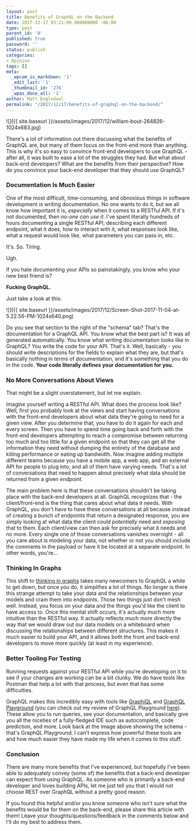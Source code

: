 ```yaml
---
layout: post
title: Benefits of GraphQL on the Backend
date: 2017-12-17 03:21:09.000000000 -06:00
type: post
parent_id: '0'
published: true
password: ''
status: publish
categories:
- Opinion
tags: []
meta:
  _wpcom_is_markdown: '1'
  _edit_last: '1'
  _thumbnail_id: '276'
  _wpas_done_all: '1'
author: Matt Engledowl
permalink: "/2017/12/17/benefits-of-graphql-on-the-backend/"
---
```

![]({{ site.baseurl }}/assets/images/2017/12/william-bout-264826-1024x683.jpg)

There's a lot of information out there discussing what the benefits of GraphQL are, but many of them focus on the front-end more than anything. This is why it's so easy to convince front-end developers to use GraphQL - after all, it was built to ease a lot of the struggles they had. But what about back-end developers? What are the benefits from their perspective? How do you convince your back-end developer that they should use GraphQL?

### Documentation Is Much Easier

One of the most difficult, time-consuming, and obnoxious things in software development is writing documentation. No one wants to do it, but we all know how important it is,&nbsp;_especially_ when it comes to a RESTful API. If it's not documented, then&nbsp;_no-one can use it_. I've spent literally hundreds of hours documenting a single RESTful API, describing each different endpoint, what it does, how to interact with it, what responses look like, what a request would look like, what parameters you can pass in, etc.

It's. So. Tiring.

Ugh.

If you hate documenting your APIs so painstakingly, you know who your new best friend is?

**Fucking GraphQL.**

Just take a look at this:

![]({{ site.baseurl }}/assets/images/2017/12/Screen-Shot-2017-11-04-at-5.22.56-PM-1024x640.png)

Do you see that section to the right of the "schema" tab? That's the documentation for a GraphQL API. You know what the best part is? It was all generated automatically. You know what writing documentation looks like in GraphQL? You write the code for your API. That's it. Well, basically - you should write descriptions for the fields to explain what they are, but that's basically nothing in terms of documentation, and it's something that you do in the code. **Your code literally defines your documentation for you.**

### No More Conversations About Views

That might be a slight overstatement, but let me explain.

Imagine yourself writing a RESTful API. What does the process look like? Well, first you probably look at the views and start having conversations with the front-end developers about what data they're going to need for a given view. After you determine that, you have to do it again for each and every screen. Then you have to spend time going back and forth with the front-end developers attempting to reach a compromise between returning too much and too little for a given endpoint so that they can get all the information they need without dumping the entirety of the database and killing performance or eating up bandwidth. Now imagine adding multiple different teams because you have a mobile app, a web app, and an external API for people to plug into, and all of them have varying needs. That's a lot of conversations that need to happen about precisely what data should be returned from a given endpoint.

The main problem here is that these conversations shouldn't be taking place with the back-end developers at all. GraphQL recognizes that - the client/front-end is the thing that cares about what data it needs. With GraphQL, you don't have to have these conversations at all because instead of creating a bunch of endpoints that return a designated response, you are simply looking at what data the client&nbsp;_could potentially_ need and&nbsp;_exposing_ that to them. Each client/view can then ask for precisely what it needs and no more. Every single one of those conversations vanishes overnight - all you care about is modeling your data, not whether or not you should include the comments in the payload or have it be located at a separate endpoint. In other words, you're...

### Thinking In Graphs

This shift to [thinking in graphs](/2017/11/11/build-better-graphql-apis-thinking-in-graphs/) takes many newcomers to GraphQL a while to get down, but once you do, it simplifies a lot of things. No longer is there this strange attempt to take your data and the relationships between your models and cram them into endpoints. Those two things just don't mesh well. Instead, you focus on your data and the things you'd like the client to have access to. Once this mental shift occurs, it's actually much more intuitive than the RESTful way. It actually reflects much more directly the way that we would draw out our data models on a whiteboard when discussing the relationships between different structures. This makes it much easier to build your API, and it allows both the front and back-end developers to move more quickly (at least in my experience).

### Better Tooling For Testing

Running requests against your RESTful API while you're developing on it to see if your changes are working can be a bit clunky. We do have tools like Postman that help a lot with that process, but even that has some difficulties.

GraphQL makes this incredibly easy with tools like [GraphiQL](https://github.com/graphql/graphiql) and [GraphQL Playground](https://github.com/graphcool/graphql-playground)&nbsp;(you can check out my review of GraphQL Playground [here](/2017/12/03/graphql-playground-review/)). These allow you to run queries, see your documentation, and basically give you all the niceties of a fully-fledged IDE such as autocomplete, code prediction, and more. Look back at the image above showing the schema - that's GraphQL Playground. I can't express how powerful these tools are and how much easier they have made my life when it comes to this stuff.

### Conclusion

There are many more benefits that I've experienced, but hopefully I've been able to adequately convey (some of) the benefits that a back-end developer can expect from using GraphQL. As someone who is primarily a back-end developer and loves building APIs, let me just tell you that I would not choose REST over GraphQL without a pretty good reason.

If you found this helpful and/or you know someone who isn't sure what the benefits would be for them on the back-end, please share this article with them! Leave your thoughts/questions/feedback in the comments below and I'll do my best to address them.

